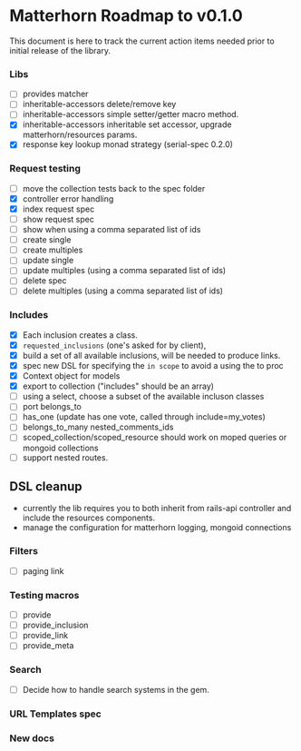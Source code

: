# Matterhorn Roadmap to v0.1.0

This document is here to track the current action items needed prior to initial
release of the library.

### Libs

- [ ] provides matcher
- [ ] inheritable-accessors delete/remove key
- [ ] inheritable-accessors simple setter/getter macro method.
- [x] inheritable-accessors inheritable set accessor, upgrade
      matterhorn/resources params.
- [x] response key lookup monad strategy (serial-spec 0.2.0)

### Request testing

- [ ] move the collection tests back to the spec folder
- [x] controller error handling
- [x] index request spec
- [ ] show request spec
- [ ] show when using a comma separated list of ids
- [ ] create single
- [ ] create multiples
- [ ] update single
- [ ] update multiples (using a comma separated list of ids)
- [ ] delete spec
- [ ] delete multiples (using a comma separated list of ids)

### Includes

- [x] Each inclusion creates a class.
- [x] `requested_inclusions` (one's asked for by client),
- [x] build a set of all available inclusions, will be needed to produce links.
- [x] spec new DSL for specifying the `in scope` to avoid a using the to proc
- [x] Context object for models
- [x] export to collection ("includes" should be an array)
- [ ] using a select, choose a subset of the available incluson classes
- [ ] port belongs_to
- [ ] has_one (update has one vote, called through include=my_votes)
- [ ] belongs_to_many nested_comments_ids
- [ ] scoped\_collection/scoped\_resource should work on moped queries or mongoid collections
- [ ] support nested routes.

## DSL cleanup

- currently the lib requires you to both inherit from rails-api controller and include the resources components.
- manage the configuration for matterhorn logging, mongoid connections

### Filters

- [ ] paging link

### Testing macros

- [ ] provide
- [ ] provide\_inclusion
- [ ] provide\_link
- [ ] provide\_meta

### Search

- [ ] Decide how to handle search systems in the gem.

### URL Templates spec

### New docs